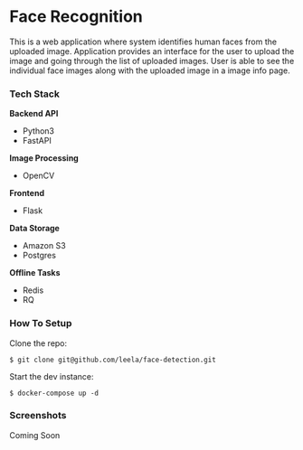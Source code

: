 # Face Recognition
This is a web application where system identifies human faces from the uploaded image. Application provides an interface for the user to upload the image and going through the list of uploaded images. User is able to see the individual face images along with the uploaded image in a image info page.

### Tech Stack
**Backend API**
- Python3
- FastAPI

**Image Processing**
- OpenCV

**Frontend**
- Flask

**Data Storage**
- Amazon S3
- Postgres

**Offline Tasks**
- Redis
- RQ

### How To Setup
Clone the repo:

```
$ git clone git@github.com/leela/face-detection.git

```

Start the dev instance:
```
$ docker-compose up -d
```

### Screenshots
Coming Soon